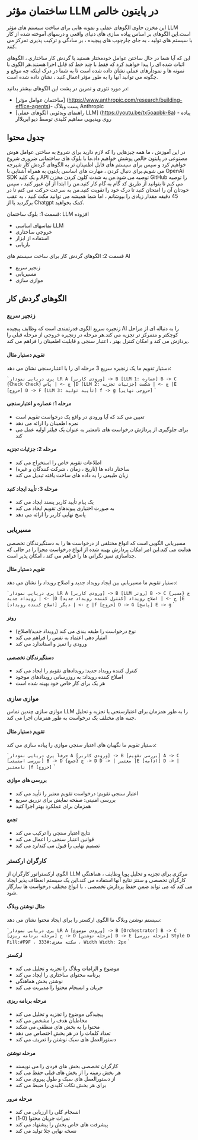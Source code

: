 # ساختمان مؤثر LLM در پایتون خالص

این مخزن حاوی الگوهای عملی و نمونه هایی برای ساخت سیستم های مؤثر LLM است.این الگوهای بر اساس پیاده سازی های دنیای واقعی و درسهای آموخته شده از کار با سیستم های تولید ، به جای چارچوب های پیچیده ، بر سادگی و ترکیب پذیری تمرکز می کنند.

این که آیا شما در حال ساختن عوامل خودمختار هستید یا گردش کار ساختاری ، الگوهای اثبات شده ای را پیدا خواهید کرد که فقط با چند خط کد قابل اجرا هستند.هر الگوی با نمونه ها و نمودارهای عملی نشان داده شده است تا به شما در درک اینکه چه موقع و چگونه می توانید آنها را به طور مؤثر اعمال کنید ، نشان داده شده است.

در مورد تئوری و تمرین در پشت این الگوهای بیشتر بدانید:
- [ساختمان عوامل مؤثر] (https://www.anthropic.com/research/building-effice-agents)- پست وبلاگ Anthropic
- [راهنمای ویدئویی الگوهای عملی LLM] (https://youtu.be/tx5oapbk-8a) - پیاده روی ویدیویی مفاهیم کلیدی توسط دیو ابربلاار

## جدول محتوا

در این آموزش ، ما همه چیزهایی را که لازم دارید برای شروع به ساختن عوامل هوش مصنوعی در پایتون خالص پوشش خواهیم داد.ما با بلوک های ساختمانی ضروری شروع خواهیم کرد و سپس برای سیستم های قابل اطمینان تر به الگوهای گردش کار شیرجه می شویم.برای دنبال کردن ، مهارت های اساسی پایتون به همراه آشنایی با OpenAi SDK و یک کلید API توصیه می شود.من به شدت کلون کردن مخزن GitHub را توصیه می کنم تا بتوانید از طریق کد گام به گام کار کنید.من را ابتدا از آن عبور کنید ، سپس خودتان آن را امتحان کنید تا درک خود را تقویت کنید.من به سرعت حرکت می کنم تا در 45 دقیقه مقدار زیادی را بپوشانم ، اما شما همیشه می توانید مکث کنید ، به عقب برگردید یا از Chatgpt کمک بخواهید.

قسمت 1: بلوک ساختمان: LLM افزوده

- تماسهای اساسی LLM
- خروجی ساختاری
- استفاده از ابزار
- بازیابی

قسمت 2: الگوهای گردش کار برای ساخت سیستم های AI

- زنجیر سریع
- مسیریابی
- موازی سازی

## الگوهای گردش کار

### زنجیر سریع

زنجیره سریع الگوی قدرتمندی است که وظایف پیچیده AI را به دنباله ای از مراحل کوچکتر و متمرکز تر تجزیه می کند.هر مرحله در زنجیره خروجی از مرحله قبلی را پردازش می کند و امکان کنترل بهتر ، اعتبار سنجی و قابلیت اطمینان را فراهم می کند.

#### تقویم دستیار مثال

دستیار تقویم ما یک زنجیره سریع 3 مرحله ای را با اعتبارسنجی نشان می دهد:

`` `پری دریایی
نمودار LR
A [ورودی کاربر] -> B [LLM 1: عصاره]
B -> C {Check Check}
ج -> | پاس |D [LLM 2: جزئیات تجزیه]
ج -> | شکست |E [خروج]
D -> F [LLM 3: تأیید تولید]
f -> g [خروجی نهایی]
`` `

#### مرحله 1: عصاره و اعتبارسنجی

- تعیین می کند که آیا ورودی در واقع یک درخواست تقویم است
- نمره اطمینان را ارائه می دهد
- برای جلوگیری از پردازش درخواست های نامعتبر به عنوان یک فیلتر اولیه عمل می کند

#### مرحله 2: جزئیات تجزیه

- اطلاعات تقویم خاص را استخراج می کند
- ساختار داده ها (تاریخ ، زمان ، شرکت کنندگان و غیره)
- زبان طبیعی را به داده های ساخت یافته تبدیل می کند

#### مرحله 3: تأیید ایجاد کنید

- یک پیام تأیید کاربر پسند ایجاد می کند
- به صورت اختیاری پیوندهای تقویم ایجاد می کند
- پاسخ نهایی کاربر را ارائه می دهد

### مسیریابی

مسیریابی الگویی است که انواع مختلفی از درخواست ها را به دستگیرندگان تخصصی هدایت می کند.این امر امکان پردازش بهینه شده از انواع درخواست مجزا را در حالی که جداسازی تمیز نگرانی ها را فراهم می کند ، امکان پذیر است.

#### تقویم دستیار مثال

دستیار تقویم ما مسیریابی بین ایجاد رویداد جدید و اصلاح رویداد را نشان می دهد:

`` `پری دریایی
نمودار LR
A [ورودی کاربر] -> B [LLM روتر]
B -> C {مسیر}
ج -> | رویداد جدید |D [کنترل کننده رویداد جدید]
ج -> | اصلاح رویداد |E [اصلاح کننده رویداد]
ج -> | دیگر |f [خروج]
D -> G [پاسخ]
E -> g
`` `

#### روتر

- نوع درخواست را طبقه بندی می کند (رویداد جدید/اصلاح)
- امتیاز دهی اعتماد به نفس را فراهم می کند
- ورودی را تمیز و استاندارد می کند

#### دستگیرندگان تخصصی

- کنترل کننده رویداد جدید: رویدادهای تقویم را ایجاد می کند
- اصلاح کننده رویداد: به روزرسانی رویدادهای موجود
- هر یک برای کار خاص خود بهینه شده است

### موازی سازی

موازی سازی چندین تماس LLM را به طور همزمان برای اعتبارسنجی یا تجزیه و تحلیل جنبه های مختلف یک درخواست به طور همزمان اجرا می کند.

#### تقویم دستیار مثال

دستیار تقویم ما نگهبان های اعتبار سنجی موازی را پیاده سازی می کند:

`` `پری دریایی
نمودار lحرف
A [ورودی کاربر] -> B [بررسی تقویم]
A -> C [بررسی امنیتی]
B -> D {جمع}
ج -> D
D -> | معتبر |E [ادامه]
D -> | نامعتبر |f [خروج]
`` `

#### بررسی های موازی

- اعتبار سنجی تقویم: درخواست تقویم معتبر را تأیید می کند
- بررسی امنیتی: صفحه نمایش برای تزریق سریع
- همزمان برای عملکرد بهتر اجرا کنید

#### تجمع

- نتایج اعتبار سنجی را ترکیب می کند
- قوانین اعتبار سنجی را اعمال می کند
- تصمیم نهایی را قبول می کند/رد می کند

### کارگران ارکستر

الگوی ارکستراتور کارگران از LLM مرکزی برای تجزیه و تحلیل پویا وظایف ، هماهنگی کارگران تخصصی و سنتز نتایج آنها استفاده می کند.این یک سیستم انعطاف پذیر ایجاد می کند که می تواند ضمن حفظ پردازش تخصصی ، با انواع مختلف درخواست ها سازگار شود.

#### مثال نوشتن وبلاگ

سیستم نوشتن وبلاگ ما الگوی ارکستر را برای ایجاد محتوا نشان می دهد:

`` `پری دریایی
نمودار LR
A [ورودی موضوع] -> B [Orchestrator]
B -> C [مرحله برنامه ریزی]
ج -> D [مرحله نوشتن]
D -> E [مرحله بررسی]
Style D Fill:#F9F ، سکته مغزی:#333 ، Width Width: 2px
`` `

#### ارکستر

- موضوع و الزامات وبلاگ را تجزیه و تحلیل می کند
- برنامه محتوای ساختاری را ایجاد می کند
- نوشتن بخش هماهنگی
- جریان و انسجام محتوا را مدیریت می کند

#### مرحله برنامه ریزی

- پیچیدگی موضوع را تجزیه و تحلیل می کند
- مخاطبان هدف را مشخص می کند
- محتوا را به بخش های منطقی می شکند
- تعداد کلمات را در هر بخش اختصاص می دهد
- دستورالعمل های سبک نوشتن را تعریف می کند

#### مرحله نوشتن

- کارگران تخصصی بخش های فردی را می نویسند
- هر بخش زمینه را از بخش های قبلی حفظ می کند
- از دستورالعمل های سبک و طول پیروی می کند
- برای هر بخش نکات کلیدی را ضبط می کند

#### مرحله مرور

- انسجام کلی را ارزیابی می کند
- نمرات جریان محتوا (0-1)
- پیشرفت های خاص بخش را پیشنهاد می کند
- نسخه نهایی جلا تولید می کند